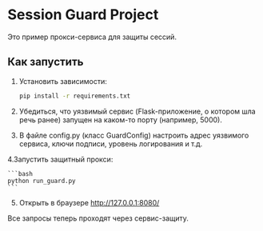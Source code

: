# Session Guard Project

Это пример прокси-сервиса для защиты сессий.

## Как запустить

1. Установить зависимости:
   ```bash
   pip install -r requirements.txt
   ```

2. Убедиться, что уязвимый сервис (Flask-приложение, о котором шла речь ранее) запущен на каком-то порту (например, 5000).

3. В файле config.py (класс GuardConfig) настроить адрес уязвимого сервиса, ключи подписи, уровень логирования и т.д.

4.Запустить защитный прокси:

    ```bash
    python run_guard.py
    ```

5. Открыть в браузере http://127.0.0.1:8080/

Все запросы теперь проходят через сервис-защиту.